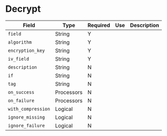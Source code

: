 # Decrypt

|Field|Type|Required|Use|Description|
|---|---|---|---|---|
|`field`|String|Y|||
|`algorithm`|String|Y|||
|`encryption_key`|String|Y|||
|`iv_field`|String|Y|||
|`description`|String|N|||
|`if`|String|N|||
|`tag`|String|N|||
|`on_success`|Processors|N|||
|`on_failure`|Processors|N|||
|`with_compression`|Logical|N|||
|`ignore_missing`|Logical|N|||
|`ignore_failure`|Logical|N|||
